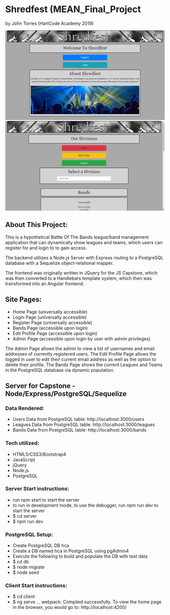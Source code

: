 # Shredfest (MEAN_Final_Project

by John Torres (HartCode Academy 2019)

![IndexPage](client/src/assets/images/index.png)
![IndexPage](client/src/assets/images/bands.png)

## About This Project:

This is a hypothetical Battle Of The Bands league/band management application that can dynamically show leagues and teams, which users can register for and login to to gain access.

The backend utilizes a Node.js Server with Express routing to a PostgreSQL database with a Sequelize object-relational mapper.

The frontend was originally written in JQuery for the JS Capstone, which was then converted to a Handlebars template system, which then was transformed into an Angular frontend.

## Site Pages:

- Home Page (universally accessible)
- Login Page (universally accessible)
- Register Page (universally accessible)
- Bands Page (accessible upon login)
- Edit Profile Page (accessible upon login)
- Admin Page (accessible upon login by user with admin privileges)

The Admin Page allows the admin to view a list of usernames and email addresses of currently registered users.
The Edit Profile Page allows the logged in user to edit their current email address as well as the option to delete their profile.
The Bands Page shows the current Leagues and Teams in the PostgreSQL database via dynamic population.

## Server for Capstone - Node/Express/PostgreSQL/Sequelize

### Data Rendered:

- Users Data from PostgreSQL table: http://localhost:3000/users
- Leagues Data from PostgreSQL table: http://localhost:3000/leagues
- Bands Data from PostgreSQL table: http://localhost:3000/bands

### Tech utilized:

- HTML5/CSS3/Bootstrap4
- JavaScript
- jQuery
- Node.js
- PostgreSQL

### Server Start instructions:

- run npm start to start the server
- to run in development mode, to use the debugger, run npm run dev to start the server
- \$ cd server
- \$ npm run dev

### PostgreSQL Setup:

- Create PostgreSQL DB hca
- Create a DB named hca in PostgreSQL using pgAdmin4
- Execute the following to build and populate the DB with test data
- \$ cd db
- \$ node migrate
- \$ node seed

### Client Start instructions:

- \$ cd client
- \$ ng serve
  ...
  webpack: Compiled successfully.
  To view the home page in the browser, you would go to: http://localhost:4200/
